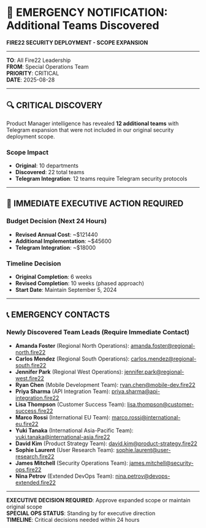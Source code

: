 # 🚨 EMERGENCY NOTIFICATION: Additional Teams Discovered

**FIRE22 SECURITY DEPLOYMENT - SCOPE EXPANSION**

---

**TO**: All Fire22 Leadership  
**FROM**: Special Operations Team  
**PRIORITY**: CRITICAL  
**DATE**: 2025-08-28

---

## 🔍 **CRITICAL DISCOVERY**

Product Manager intelligence has revealed **12 additional teams** with Telegram expansion that were not included in our original security deployment scope.

### **Scope Impact**

- **Original**: 10 departments
- **Discovered**: 22 total teams
- **Telegram Integration**: 12 teams require Telegram security protocols

---

## 🚨 **IMMEDIATE EXECUTIVE ACTION REQUIRED**

### **Budget Decision (Next 24 Hours)**

- **Revised Annual Cost**: ~$121440
- **Additional Implementation**: ~$45600
- **Telegram Integration**: ~$18000

### **Timeline Decision**

- **Original Completion**: 6 weeks
- **Revised Completion**: 10 weeks (phased approach)
- **Start Date**: Maintain September 5, 2024

---

## 📞 **EMERGENCY CONTACTS**

### **Newly Discovered Team Leads (Require Immediate Contact)**

- **Amanda Foster** (Regional North Operations): amanda.foster@regional-north.fire22
- **Carlos Mendez** (Regional South Operations): carlos.mendez@regional-south.fire22
- **Jennifer Park** (Regional West Operations): jennifer.park@regional-west.fire22
- **Ryan Chen** (Mobile Development Team): ryan.chen@mobile-dev.fire22
- **Priya Sharma** (API Integration Team): priya.sharma@api-integration.fire22
- **Lisa Thompson** (Customer Success Team): lisa.thompson@customer-success.fire22
- **Marco Rossi** (International EU Team): marco.rossi@international-eu.fire22
- **Yuki Tanaka** (International Asia-Pacific Team): yuki.tanaka@international-asia.fire22
- **David Kim** (Product Strategy Team): david.kim@product-strategy.fire22
- **Sophie Laurent** (User Research Team): sophie.laurent@user-research.fire22
- **James Mitchell** (Security Operations Team): james.mitchell@security-ops.fire22
- **Nina Petrov** (Extended DevOps Team): nina.petrov@devops-extended.fire22

---

**EXECUTIVE DECISION REQUIRED**: Approve expanded scope or maintain original scope  
**SPECIAL OPS STATUS**: Standing by for executive direction  
**TIMELINE**: Critical decisions needed within 24 hours
